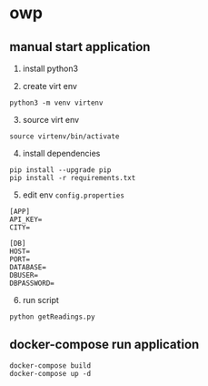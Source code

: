 # owp

## manual start application
1. install python3

2. create virt env
```
python3 -m venv virtenv
```

3. source virt env
```
source virtenv/bin/activate
```

4. install dependencies
```
pip install --upgrade pip
pip install -r requirements.txt
```

5. edit env `config.properties`
```
[APP]
API_KEY=
CITY=

[DB]
HOST=
PORT=
DATABASE=
DBUSER=
DBPASSWORD=
```

6. run script
```
python getReadings.py
```

## docker-compose run application
```
docker-compose build
docker-compose up -d
```